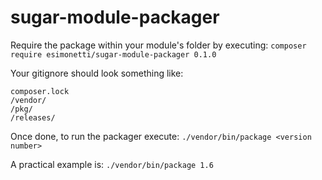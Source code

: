 # sugar-module-packager

Require the package within your module's folder by executing: `composer require esimonetti/sugar-module-packager 0.1.0`

Your gitignore should look something like:
```
composer.lock
/vendor/
/pkg/
/releases/
```

Once done, to run the packager execute: `./vendor/bin/package <version number>`

A practical example is: `./vendor/bin/package 1.6`
